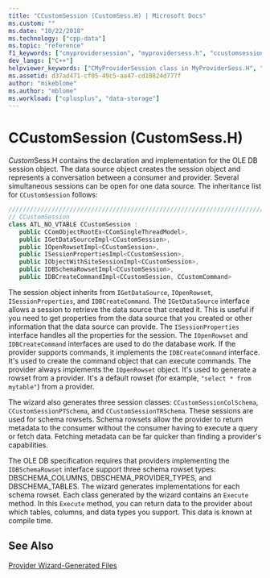 ```yaml
---
title: "CCustomSession (CustomSess.H) | Microsoft Docs"
ms.custom: ""
ms.date: "10/22/2018"
ms.technology: ["cpp-data"]
ms.topic: "reference"
f1_keywords: ["cmyprovidersession", "myprovidersess.h", "ccustomsession", "customsess.h"]
dev_langs: ["C++"]
helpviewer_keywords: ["CMyProviderSession class in MyProviderSess.H", "OLE DB providers, wizard-generated files", "CCustomSession class in CustomSess.H"]
ms.assetid: d37ad471-cf05-49c5-aa47-cd10824d777f
author: "mikeblome"
ms.author: "mblome"
ms.workload: ["cplusplus", "data-storage"]
---
```

# CCustomSession (CustomSess.H)

*Custom*Sess.H contains the declaration and implementation for the OLE DB session object. The data source object creates the session object and represents a conversation between a consumer and provider. Several simultaneous sessions can be open for one data source. The inheritance list for `CCustomSession` follows:

```cpp
/////////////////////////////////////////////////////////////////////////  
// CCustomSession  
class ATL_NO_VTABLE CCustomSession :   
   public CComObjectRootEx<CComSingleThreadModel>,  
   public IGetDataSourceImpl<CCustomSession>,  
   public IOpenRowsetImpl<CCustomSession>,  
   public ISessionPropertiesImpl<CCustomSession>,  
   public IObjectWithSiteSessionImpl<CCustomSession>,  
   public IDBSchemaRowsetImpl<CCustomSession>,  
   public IDBCreateCommandImpl<CCustomSession, CCustomCommand>  
```  
  
The session object inherits from `IGetDataSource`, `IOpenRowset`, `ISessionProperties`, and `IDBCreateCommand`. The `IGetDataSource` interface allows a session to retrieve the data source that created it. This is useful if you need to get properties from the data source that you created or other information that the data source can provide. The `ISessionProperties` interface handles all the properties for the session. The `IOpenRowset` and `IDBCreateCommand` interfaces are used to do the database work. If the provider supports commands, it implements the `IDBCreateCommand` interface. It's used to create the command object that can execute commands. The provider always implements the `IOpenRowset` object. It's used to generate a rowset from a provider. It's a default rowset (for example, `"select * from mytable"`) from a provider.  
  
The wizard also generates three session classes: `CCustomSessionColSchema`, `CCustomSessionPTSchema`, and `CCustomSessionTRSchema`. These sessions are used for schema rowsets. Schema rowsets allow the provider to return metadata to the consumer without the consumer having to execute a query or fetch data. Fetching metadata can be far quicker than finding a provider's capabilities.  
  
The OLE DB specification requires that providers implementing the `IDBSchemaRowset` interface support three schema rowset types: DBSCHEMA_COLUMNS, DBSCHEMA_PROVIDER_TYPES, and DBSCHEMA_TABLES. The wizard generates implementations for each schema rowset. Each class generated by the wizard contains an `Execute` method. In this `Execute` method, you can return data to the provider about which tables, columns, and data types you support. This data is known at compile time.  
  
## See Also  

[Provider Wizard-Generated Files](../../data/oledb/provider-wizard-generated-files.md)